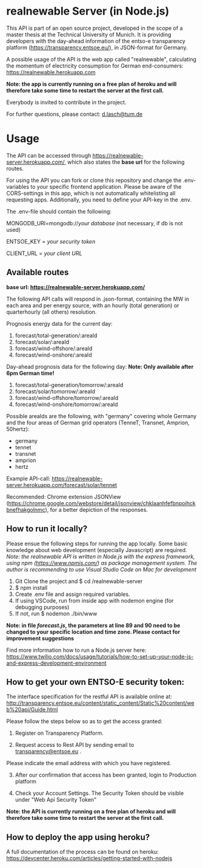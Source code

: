 # realnewable Server (in Node.js)

This API is part of an open source project, developed in the scope of a master thesis at the Technical University of Munich. It is providing developers with the day-ahead information of the entso-e transparency platform (<a href="https://transparency.entsoe.eu/" target="_blank">https://transparency.entsoe.eu/</a>), in JSON-format for Germany. 

A possible usage of the API is the web app called "realnewable", calculating the momentum of electricity consumption for German end-consumers:  <a href="https://realnewable.herokuapp.com" target="_blank">https://realnewable.herokuapp.com</a>

**Note: the app is currently running on a free plan of heroku and will therefore take some time to restart the server at the first call.**

Everybody is invited to contribute in the project. 

For further questions, please contact: d.lasch@tum.de

# Usage

The API can be accessed through <a href="https://realnewable-server.herokuapp.com/" target="_blank">https://realnewable-server.herokuapp.com/</a>, which also states the **base url** for the following routes. 

For using the API you can fork or clone this repository and change the .env-variables to your specific frontend application. Please be aware of the CORS-settings in this app, which is not automatically whitelisting all requesting apps. Additionally, you need to define your API-key in the .env. 

The .env-file should contain the following:

MONGODB_URI=mongodb://*your database* (not necessary, if db is not used)

ENTSOE_KEY = *your security token*

CLIENT_URL = *your client URL*

## Available routes

**base url: https://realnewable-server.herokuapp.com/**

The following API calls will respond in .json-format, containing the MW in each area and per energy source, with an hourly (total generation) or quarterhourly (all others) resolution.

Prognosis energy data for the current day:
1. forecast/total-generation/:areaId
2. forecast/solar/:areaId
3. forecast/wind-offshore/:areaId
4. forecast/wind-onshore/:areaId

Day-ahead prognosis data for the following day:
**Note: Only available after 6pm German time!**
1. forecast/total-generation/tomorrow/:areaId
2. forecast/solar/tomorrow/:areaId
3. forecast/wind-offshore/tomorrow/:areaId
4. forecast/wind-onshore/tomorrow/:areaId

Possible areaIds are the following, with "germany" covering whole Germany and the four areas of German grid operators (TenneT, Transnet, Amprion, 50hertz):
  - germany
  - tennet 
  - transnet
  - amprion
  - hertz
  
Example API-call: https://realnewable-server.herokuapp.com/forecast/solar/tennet

Recommended: Chrome extension JSONView (https://chrome.google.com/webstore/detail/jsonview/chklaanhfefbnpoihckbnefhakgolnmc), for a better depiction of the responses.

## How to run it locally?

Please ensue the following steps for running the app locally. Some basic knowledge about web development (especially Javascript) are required.
*Note: the realnewable API is written in Node.js with the express framework, using npm (https://www.npmjs.com/) as package management system. The author is recommending to use Visual Studio Code on Mac for development*

1. Git Clone the project and $ cd /realnewable-server
2. $ npm install
3. Create .env file and assign required variables.
4. If using VSCode, run from inside app with nodemon engine (for debugging purposes)
5. If not, run $ nodemon ./bin/www

**Note: in file *forecast.js*, the parameters at line 89 and 90 need to be changed to your specific location and time zone. Please contact for improvement suggestions**

Find more information how to run a Node.js server here: https://www.twilio.com/docs/usage/tutorials/how-to-set-up-your-node-js-and-express-development-environment

## How to get your own ENTSO-E security token:

​The interface specification for the restful API is available online at: http://transparency.entsoe.eu/content/static_content/Static%20content/web%20api/Guide.html

 Please follow the steps below so as to get the access granted:

1. Register on Transparency Platform.

2. Request access to Rest API by sending email to transparency@entsoe.eu . 

Please indicate the email address with which you have registered.

3. After our confirmation that access has been granted, login to Production platform

4. Check your Account Settings. The Security Token should be visible under "Web Api Security Token"

**Note: the API is currently running on a free plan of heroku and will therefore take some time to restart the server at the first call.**

## How to deploy the app using heroku?

A full documentation of the process can be found on heroku: https://devcenter.heroku.com/articles/getting-started-with-nodejs

